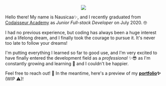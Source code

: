 <p align="center">
  <img src="https://github.com/n-lusano/nlusano/blob/master/nl.png">
</p>

Hello there! My name is Nausicaa:sparkles:, and I recently graduated from [Codaisseur Academy](https://codaisseur.com/) as _Junior Full-stack Developer_ on July 2020. :nerd_face:

I had no previous experience, but coding has always been a huge interest and a lifelong dream, and I finally took the courage to pursue it. It's never too late to follow your dreams!

I'm putting everything I learned so far to good use, and I'm very excited to have finally entered the development field as a _professional_ :sparkles::sunglasses: as I'm constantly growing and learning :seedling: and I couldn't be happier.

Feel free to reach out! :wave: In the meantime, here's a preview of my **[portfolio](https://nlusano.netlify.app/):sparkles:** (WIP :warning:)!
